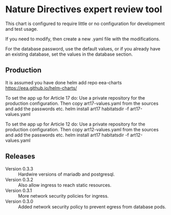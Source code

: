 # Nature Directives expert review tool

This chart is configured to require little or no configuration for development and test usage.

If you need to modify, then create a new .yaml file with the modifications.

For the database password, use the default values, or if you already have an existing database,
set the values in the database section.

## Production

It is assumed you have done helm add repo eea-charts https://eea.github.io/helm-charts/

To set the app up for Article 17 do:
    Use a private repository for the production configuration.
    Then copy art17-values.yaml from the sources and add the passwords etc.
    helm install art17 habitatsdir -f art17-values.yaml

To set the app up for Article 12 do:
    Use a private repository for the production configuration.
    Then copy art12-values.yaml from the sources and add the passwords etc.
    helm install art17 habitatsdir -f art12-values.yaml

## Releases

<dl>

  <dt>Version 0.3.3</dt>
  <dd>Hardwire versions of mariadb and postgresql.</dd>

  <dt>Version 0.3.2</dt>
  <dd>Also allow ingress to reach static resources.</dd>

  <dt>Version 0.3.1</dt>
  <dd>More network security policies for ingress.</dd>

  <dt>Version 0.3.0</dt>
  <dd>Added network security policy to prevent egress from database pods.</dd>

</dl>
